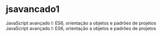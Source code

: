 # jsavancado1
JavaScript avançado I:  ES6, orientação a objetos e padrões de projetos JavaScript avançado I: ES6, orientação a objetos e padrões de projetos
